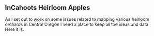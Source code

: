 ## InCahoots Heirloom Apples

As I set out to work on some issues related to mapping various heirloom orchards in Central Oregon I need a place to keep all the ideas and data. Here it is.